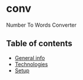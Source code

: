 # conv
 Number To Words Converter

## Table of contents
* [General info](#general-info)
* [Technologies](#technologies)
* [Setup](#setup)